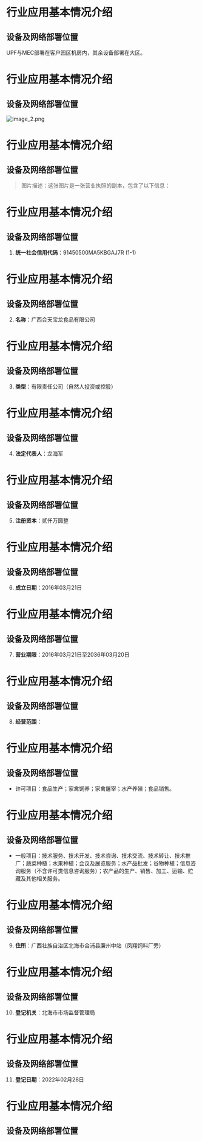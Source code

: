 # 行业应用基本情况介绍
## 设备及网络部署位置
UPF与MEC部署在客户园区机房内，其余设备部署在大区。
# 行业应用基本情况介绍
## 设备及网络部署位置
![image_2.png](image_2.png)
# 行业应用基本情况介绍
## 设备及网络部署位置
> 图片描述：这张图片是一张营业执照的副本，包含了以下信息：
# 行业应用基本情况介绍
## 设备及网络部署位置
1. **统一社会信用代码**：91450500MA5KBGAJ7R (1-1)
# 行业应用基本情况介绍
## 设备及网络部署位置
2. **名称**：广西合天宝龙食品有限公司
# 行业应用基本情况介绍
## 设备及网络部署位置
3. **类型**：有限责任公司（自然人投资或控股）
# 行业应用基本情况介绍
## 设备及网络部署位置
4. **法定代表人**：龙海军
# 行业应用基本情况介绍
## 设备及网络部署位置
5. **注册资本**：贰仟万圆整
# 行业应用基本情况介绍
## 设备及网络部署位置
6. **成立日期**：2016年03月21日
# 行业应用基本情况介绍
## 设备及网络部署位置
7. **营业期限**：2016年03月21日至2036年03月20日
# 行业应用基本情况介绍
## 设备及网络部署位置
8. **经营范围**：
# 行业应用基本情况介绍
## 设备及网络部署位置
   - 许可项目：食品生产；家禽饲养；家禽屠宰；水产养殖；食品销售。
# 行业应用基本情况介绍
## 设备及网络部署位置
   - 一般项目：技术服务、技术开发、技术咨询、技术交流、技术转让、技术推广；蔬菜种植；水果种植；会议及展览服务；水产品批发；谷物种植；信息咨询服务（不含许可类信息咨询服务）；农产品的生产、销售、加工、运输、贮藏及其他相关服务。
# 行业应用基本情况介绍
## 设备及网络部署位置
9. **住所**：广西壮族自治区北海市合浦县廉州中站（凤翔饲料厂旁）
# 行业应用基本情况介绍
## 设备及网络部署位置
10. **登记机关**：北海市市场监督管理局
# 行业应用基本情况介绍
## 设备及网络部署位置
11. **登记日期**：2022年02月28日
# 行业应用基本情况介绍
## 设备及网络部署位置